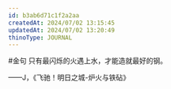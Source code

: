 ```yaml
---
id: b3ab6d71c1f2a2aa
createdAt: 2024/07/02 13:15:45
updatedAt: 2024/07/02 13:20:49
thinoType: JOURNAL
---
```

#金句 只有最闪烁的火遇上水，才能造就最好的钢。

——J，《飞驰！明日之城-炉火与铁砧》
